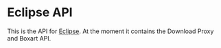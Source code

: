 # Eclipse API

This is the API for [Eclipse](https://eclipseemu.me). At the moment it contains the Download Proxy and Boxart API.